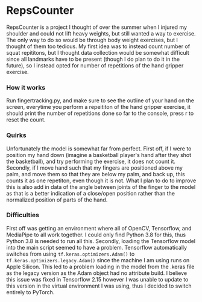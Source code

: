 # RepsCounter

RepsCounter is a project I thought of over the summer when I injured my shoulder and could not lift heavy weights, but still wanted a way to exercise. The only way to do so would be through body weight exercises, but I thought of them too tedious. My first idea was to instead count number of squat repititons, but I thought data collection would be somewhat difficult since all landmarks have to be present (though I do plan to do it in the future), so I instead opted for number of repetitions of the hand gripper exercise.


### How it works
Run fingertracking.py, and make sure to see the outline of your hand on the screen, everytime you perform a repeititon of the hand gripper exercise, it should print the number of repetitions done so far to the console, press r to reset the count.

### Quirks
Unfortunately the model is somewhat far from perfect. First off, if I were to position my hand down (imagine a basketball player's hand after they shot the basketball), and try performing the exercise, it does not count it. Secondly, if I move hand such that my fingers are positioned above my palm, and move them so that they are below my palm, and back up, this counts it as one repetiton, even though it is not.
What I plan to do to improve this is also add in data of the angle between joints of the finger to the model as that is a better indication of a close/open position rather than the normalized position of parts of the hand.

### Difficulties

First off was getting an environment where all of OpenCV, Tensorflow, and MediaPipe to all work together. I could only find Python 3.8 for this, thus Python 3.8 is needed to run all this. 
Secondly, loading the Tensorflow model into the main script seemed to have a problem. Tensorflow automatically switches from using `tf.keras.optimizers.Adam()` to `tf.keras.optimizers.legacy.Adam()` since the machine I am using runs on Apple Silicon. This led to a problem loading in the model from the .keras file as the legacy version as the Adam object had no attribute build. I believe this issue was fixed in Tensorflow 2.15 however I was unable to update to this version in the virtual environment I was using, thus I decided to switch entirely to PyTorch.
